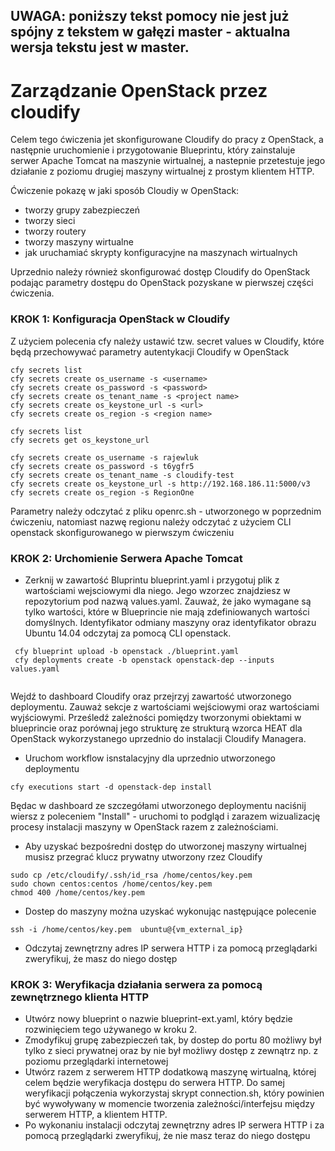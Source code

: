 ## UWAGA: poniższy tekst pomocy nie jest już spójny z tekstem w gałęzi master - aktualna wersja tekstu jest w master.

# Zarządzanie OpenStack przez  cloudify

Celem tego ćwiczenia jet skonfigurowane Cloudify do pracy z OpenStack, a następnie uruchomienie i przygotowanie Blueprintu, który zainstaluje serwer Apache Tomcat na maszynie wirtualnej, a nastepnie przetestuje jego działanie z poziomu drugiej maszyny wirtualnej z prostym klientem HTTP.

Ćwiczenie pokazę w jaki sposób Cloudiy w OpenStack:
- tworzy grupy zabezpieczeń
- tworzy sieci
- tworzy routery
- tworzy maszyny wirtualne
- jak uruchamiać skrypty konfiguracyjne na maszynach wirtualnych

Uprzednio należy również skonfigurować dostęp Cloudify do OpenStack podając parametry dostępu do OpenStack pozyskane w pierwszej części ćwiczenia.

### KROK 1: Konfiguracja OpenStack w Cloudify
Z użyciem polecenia cfy należy ustawić tzw. secret values w Cloudify, które będą przechowywać parametry autentykacji Cloudify w OpenStack

```
cfy secrets list
cfy secrets create os_username -s <username>
cfy secrets create os_password -s <password>
cfy secrets create os_tenant_name -s <project name>
cfy secrets create os_keystone_url -s <url>
cfy secrets create os_region -s <region name>

cfy secrets list
cfy secrets get os_keystone_url

cfy secrets create os_username -s rajewluk
cfy secrets create os_password -s t6ygfr5
cfy secrets create os_tenant_name -s cloudify-test
cfy secrets create os_keystone_url -s http://192.168.186.11:5000/v3
cfy secrets create os_region -s RegionOne
```
Parametry należy odczytać z pliku openrc.sh - utworzonego w poprzednim ćwiczeniu, natomiast nazwę regionu należy odczytać z użyciem CLI openstack skonfigurowanego w pierwszym ćwiczeniu

### KROK 2: Urchomienie Serwera Apache Tomcat

- Zerknij w zawartość Bluprintu blueprint.yaml i przygotuj plik z wartościami wejsciowymi dla niego. Jego wzorzec znajdziesz w repozytorium pod nazwą values.yaml. Zauważ, że jako wymagane są tylko wartości, które w Blueprincie nie mają zdefiniowanych wartości domyślnych. Identyfikator odmiany maszyny oraz identyfikator obrazu Ubuntu 14.04 odczytaj za pomocą CLI openstack.

```
 cfy blueprint upload -b openstack ./blueprint.yaml
 cfy deployments create -b openstack openstack-dep --inputs values.yaml
 
```
Wejdź to dashboard Cloudify oraz przejrzyj zawartość utworzonego deploymentu. Zauważ sekcje z wartościami wejściowymi oraz wartościami wyjściowymi. Prześledź zależności pomiędzy tworzonymi obiektami w blueprincie oraz porównaj jego strukturę ze strukturą wzorca HEAT dla OpenStack wykorzystanego uprzednio do instalacji Cloudify Managera.

- Uruchom workflow isnstalacyjny dla uprzednio utworzonego deploymentu

```
cfy executions start -d openstack-dep install
```

Będac w dashboard ze szczegółami utworzonego deploymentu naciśnij wiersz z poleceniem "Install" - uruchomi to podgląd i zarazem wizualizację procesy instalacji maszyny w OpenStack razem z zależnościami.

- Aby uzyskać bezpośredni dostęp do utworzonej maszyny wirtualnej musisz przegrać klucz prywatny utworzony rzez Cloudify 
```
sudo cp /etc/cloudify/.ssh/id_rsa /home/centos/key.pem 
sudo chown centos:centos /home/centos/key.pem 
chmod 400 /home/centos/key.pem 
```
- Dostep do maszyny można uzyskać wykonując następujące polecenie
```
ssh -i /home/centos/key.pem  ubuntu@{vm_external_ip}
```

- Odczytaj zewnętrzny adres IP serwera HTTP i za pomocą przeglądarki zweryfikuj, że masz do niego dostęp

### KROK 3: Weryfikacja działania serwera za pomocą zewnętrznego klienta HTTP
- Utwórz nowy blueprint o nazwie blueprint-ext.yaml, który będzie rozwinięciem tego używanego w kroku 2. 
- Zmodyfikuj grupę zabezpieczeń tak, by dostep do portu 80 możliwy był tylko z sieci prywatnej oraz by nie był możliwy dostęp z zewnątrz np. z poziomu przeglądarki internetowej
- Utwórz razem z serwerem HTTP dodatkową maszynę wirtualną, której celem będzie weryfikacja dostępu do serwera HTTP. Do samej weryfikacji połączenia wykorzystaj skrypt connection.sh, który powinien być wywoływany w momencie tworzenia zależności/interfejsu między serwerem HTTP, a klientem HTTP. 
- Po wykonaniu instalacji odczytaj zewnętrzny adres IP serwera HTTP i za pomocą przeglądarki zweryfikuj, że nie masz teraz do niego dostępu
